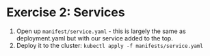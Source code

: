 # Exercise 2: Services
1. Open up `manifest/service.yaml` - this is largely the same as deployment.yaml but with our service added to the top. 
1. Deploy it to the cluster: `kubectl apply -f manifests/service.yaml`